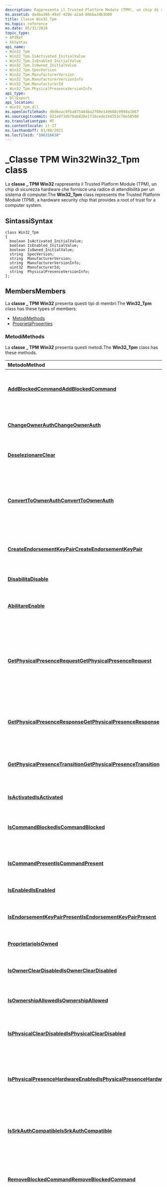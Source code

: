 ```yaml
---
description: Rappresenta il Trusted Platform Module (TPM), un chip di sicurezza hardware che fornisce una radice di attendibilità per un sistema di computer.
ms.assetid: da4ba366-49af-420e-a2ad-80bba34b3b00
title: Classe Win32_Tpm
ms.topic: reference
ms.date: 05/31/2018
topic_type:
- APIRef
- kbSyntax
api_name:
- Win32_Tpm
- Win32_Tpm.IsActivated_InitialValue
- Win32_Tpm.IsEnabled_InitialValue
- Win32_Tpm.IsOwned_InitialValue
- Win32_Tpm.SpecVersion
- Win32_Tpm.ManufacturerVersion
- Win32_Tpm.ManufacturerVersionInfo
- Win32_Tpm.ManufacturerId
- Win32_Tpm.PhysicalPresenceVersionInfo
api_type:
- DllExport
api_location:
- Win32_tpm.dll
ms.openlocfilehash: d8d6eac9fba875484ba2f08e149608c9994a1087
ms.sourcegitcommit: 831e8f3db78ab820e1710cede244553c70e50500
ms.translationtype: MT
ms.contentlocale: it-IT
ms.lasthandoff: 01/08/2021
ms.locfileid: "106316630"
---
```

# <a name="win32_tpm-class"></a><span data-ttu-id="7dc34-103">\_Classe TPM Win32</span><span class="sxs-lookup"><span data-stu-id="7dc34-103">Win32\_Tpm class</span></span>

<span data-ttu-id="7dc34-104">La **classe \_ TPM Win32** rappresenta il Trusted Platform Module (TPM), un chip di sicurezza hardware che fornisce una radice di attendibilità per un sistema di computer.</span><span class="sxs-lookup"><span data-stu-id="7dc34-104">The **Win32\_Tpm** class represents the Trusted Platform Module (TPM), a hardware security chip that provides a root of trust for a computer system.</span></span>

## <a name="syntax"></a><span data-ttu-id="7dc34-105">Sintassi</span><span class="sxs-lookup"><span data-stu-id="7dc34-105">Syntax</span></span>

``` syntax
class Win32_Tpm
{
  boolean IsActivated_InitialValue;
  boolean IsEnabled_InitialValue;
  boolean IsOwned_InitialValue;
  string  SpecVersion;
  string  ManufacturerVersion;
  string  ManufacturerVersionInfo;
  uint32  ManufacturerId;
  string  PhysicalPresenceVersionInfo;
};
```

## <a name="members"></a><span data-ttu-id="7dc34-106">Members</span><span class="sxs-lookup"><span data-stu-id="7dc34-106">Members</span></span>

<span data-ttu-id="7dc34-107">La **classe \_ TPM Win32** presenta questi tipi di membri:</span><span class="sxs-lookup"><span data-stu-id="7dc34-107">The **Win32\_Tpm** class has these types of members:</span></span>

-   [<span data-ttu-id="7dc34-108">Metodi</span><span class="sxs-lookup"><span data-stu-id="7dc34-108">Methods</span></span>](#methods)
-   [<span data-ttu-id="7dc34-109">Proprietà</span><span class="sxs-lookup"><span data-stu-id="7dc34-109">Properties</span></span>](#properties)

### <a name="methods"></a><span data-ttu-id="7dc34-110">Metodi</span><span class="sxs-lookup"><span data-stu-id="7dc34-110">Methods</span></span>

<span data-ttu-id="7dc34-111">La **classe \_ TPM Win32** presenta questi metodi.</span><span class="sxs-lookup"><span data-stu-id="7dc34-111">The **Win32\_Tpm** class has these methods.</span></span>



| <span data-ttu-id="7dc34-112">Metodo</span><span class="sxs-lookup"><span data-stu-id="7dc34-112">Method</span></span>                                                                                   | <span data-ttu-id="7dc34-113">Descrizione</span><span class="sxs-lookup"><span data-stu-id="7dc34-113">Description</span></span>                                                                                                                                                                                 |
|:-----------------------------------------------------------------------------------------|:--------------------------------------------------------------------------------------------------------------------------------------------------------------------------------------------|
| [<span data-ttu-id="7dc34-114">**AddBlockedCommand**</span><span class="sxs-lookup"><span data-stu-id="7dc34-114">**AddBlockedCommand**</span></span>](addblockedcommand-win32-tpm.md)                                 | <span data-ttu-id="7dc34-115">Aggiunge un comando TPM all'elenco locale dei comandi bloccati in Windows.</span><span class="sxs-lookup"><span data-stu-id="7dc34-115">Adds a TPM command to the local list of commands blocked on Windows.</span></span><br/>                                                                                                             |
| [<span data-ttu-id="7dc34-116">**ChangeOwnerAuth**</span><span class="sxs-lookup"><span data-stu-id="7dc34-116">**ChangeOwnerAuth**</span></span>](changeownerauth-win32-tpm.md)                                     | <span data-ttu-id="7dc34-117">Modifica il valore di autorizzazione del proprietario del TPM.</span><span class="sxs-lookup"><span data-stu-id="7dc34-117">Changes the TPM owner authorization value.</span></span><br/>                                                                                                                                       |
| [<span data-ttu-id="7dc34-118">**Deselezionare**</span><span class="sxs-lookup"><span data-stu-id="7dc34-118">**Clear**</span></span>](clear-win32-tpm.md)                                                         | <span data-ttu-id="7dc34-119">Reimposta il TPM sullo stato predefinito della factory.</span><span class="sxs-lookup"><span data-stu-id="7dc34-119">Resets the TPM to its factory-default state.</span></span><br/>                                                                                                                                     |
| [<span data-ttu-id="7dc34-120">**ConvertToOwnerAuth**</span><span class="sxs-lookup"><span data-stu-id="7dc34-120">**ConvertToOwnerAuth**</span></span>](converttoownerauth-win32-tpm.md)                               | <span data-ttu-id="7dc34-121">Converte una passphrase fornita dall'utente in un valore di autorizzazione proprietario di 20 byte che può essere utilizzato per interagire con il TPM.</span><span class="sxs-lookup"><span data-stu-id="7dc34-121">Converts a user-provided passphrase to a 20-byte owner authorization value that can be used to interact with the TPM.</span></span><br/>                                                            |
| [<span data-ttu-id="7dc34-122">**CreateEndorsementKeyPair**</span><span class="sxs-lookup"><span data-stu-id="7dc34-122">**CreateEndorsementKeyPair**</span></span>](createendorsementkeypair-win32-tpm.md)                   | <span data-ttu-id="7dc34-123">Crea una coppia di chiavi di approvazione a 2048 bit nel TPM.</span><span class="sxs-lookup"><span data-stu-id="7dc34-123">Creates a 2048-bit endorsement key pair on the TPM.</span></span><br/>                                                                                                                              |
| [<span data-ttu-id="7dc34-124">**Disabilita**</span><span class="sxs-lookup"><span data-stu-id="7dc34-124">**Disable**</span></span>](disable-win32-tpm.md)                                                     | <span data-ttu-id="7dc34-125">Consente al proprietario del TPM di disabilitare il TPM.</span><span class="sxs-lookup"><span data-stu-id="7dc34-125">Allows the TPM owner to disable the TPM.</span></span><br/>                                                                                                                                         |
| [<span data-ttu-id="7dc34-126">**Abilitare**</span><span class="sxs-lookup"><span data-stu-id="7dc34-126">**Enable**</span></span>](enable-win32-tpm.md)                                                       | <span data-ttu-id="7dc34-127">Consente al proprietario del TPM di abilitare il TPM.</span><span class="sxs-lookup"><span data-stu-id="7dc34-127">Allows the TPM owner to enable the TPM.</span></span><br/>                                                                                                                                          |
| [<span data-ttu-id="7dc34-128">**GetPhysicalPresenceRequest**</span><span class="sxs-lookup"><span data-stu-id="7dc34-128">**GetPhysicalPresenceRequest**</span></span>](getphysicalpresencerequest-win32-tpm.md)               | <span data-ttu-id="7dc34-129">Ottiene e restituisce l'operazione di presenza fisica del TPM in sospeso.</span><span class="sxs-lookup"><span data-stu-id="7dc34-129">Gets and returns the pending TPM physical presence operation.</span></span> <span data-ttu-id="7dc34-130">Usare il metodo [**SetPhysicalPresenceRequest**](setphysicalpresencerequest-win32-tpm.md) per richiedere un'operazione.</span><span class="sxs-lookup"><span data-stu-id="7dc34-130">Use the [**SetPhysicalPresenceRequest**](setphysicalpresencerequest-win32-tpm.md) method to request an operation.</span></span><br/> |
| [<span data-ttu-id="7dc34-131">**GetPhysicalPresenceResponse**</span><span class="sxs-lookup"><span data-stu-id="7dc34-131">**GetPhysicalPresenceResponse**</span></span>](getphysicalpresenceresponse-win32-tpm.md)             | <span data-ttu-id="7dc34-132">Ottiene e restituisce i risultati di un'operazione di presenza fisica TPM eseguita.</span><span class="sxs-lookup"><span data-stu-id="7dc34-132">Gets and returns the results from a TPM physical presence operation that was performed.</span></span><br/>                                                                                          |
| [<span data-ttu-id="7dc34-133">**GetPhysicalPresenceTransition**</span><span class="sxs-lookup"><span data-stu-id="7dc34-133">**GetPhysicalPresenceTransition**</span></span>](getphysicalpresencetransition-win32-tpm.md)         | <span data-ttu-id="7dc34-134">Indica l'azione dell'utente necessaria per eseguire un'operazione di presenza fisica del TPM.</span><span class="sxs-lookup"><span data-stu-id="7dc34-134">Indicates the user action that is needed to perform a TPM physical presence operation.</span></span><br/>                                                                                           |
| [<span data-ttu-id="7dc34-135">**IsActivated**</span><span class="sxs-lookup"><span data-stu-id="7dc34-135">**IsActivated**</span></span>](isactivated-win32-tpm.md)                                             | <span data-ttu-id="7dc34-136">Indica se il TPM è attivato.</span><span class="sxs-lookup"><span data-stu-id="7dc34-136">Indicates whether the TPM is activated.</span></span><br/>                                                                                                                                          |
| [<span data-ttu-id="7dc34-137">**IsCommandBlocked**</span><span class="sxs-lookup"><span data-stu-id="7dc34-137">**IsCommandBlocked**</span></span>](iscommandblocked-win32-tpm.md)                                   | <span data-ttu-id="7dc34-138">Indica se il comando TPM può essere eseguito in questo sistema operativo.</span><span class="sxs-lookup"><span data-stu-id="7dc34-138">Indicates whether the TPM command can run on this operating system.</span></span><br/>                                                                                                              |
| [<span data-ttu-id="7dc34-139">**IsCommandPresent**</span><span class="sxs-lookup"><span data-stu-id="7dc34-139">**IsCommandPresent**</span></span>](iscommandpresent-win32-tpm.md)                                   | <span data-ttu-id="7dc34-140">Indica se un comando TPM è supportato da questo computer.</span><span class="sxs-lookup"><span data-stu-id="7dc34-140">Indicates whether a TPM command is supported by this computer.</span></span><br/>                                                                                                                   |
| [<span data-ttu-id="7dc34-141">**IsEnabled**</span><span class="sxs-lookup"><span data-stu-id="7dc34-141">**IsEnabled**</span></span>](isenabled-win32-tpm.md)                                                 | <span data-ttu-id="7dc34-142">Indica se il TPM è abilitato.</span><span class="sxs-lookup"><span data-stu-id="7dc34-142">Indicates whether the TPM is enabled.</span></span><br/>                                                                                                                                            |
| [<span data-ttu-id="7dc34-143">**IsEndorsementKeyPairPresent**</span><span class="sxs-lookup"><span data-stu-id="7dc34-143">**IsEndorsementKeyPairPresent**</span></span>](isendorsementkeypairpresent-win32-tpm.md)             | <span data-ttu-id="7dc34-144">Indica se il TPM ha una coppia di chiavi di verifica dell'autenticità.</span><span class="sxs-lookup"><span data-stu-id="7dc34-144">Indicates whether the TPM has an endorsement key pair.</span></span><br/>                                                                                                                           |
| [<span data-ttu-id="7dc34-145">**Proprietario**</span><span class="sxs-lookup"><span data-stu-id="7dc34-145">**IsOwned**</span></span>](isowned-win32-tpm.md)                                                     | <span data-ttu-id="7dc34-146">Indica se il TPM ha un proprietario.</span><span class="sxs-lookup"><span data-stu-id="7dc34-146">Indicates whether the TPM has an owner.</span></span><br/>                                                                                                                                          |
| [<span data-ttu-id="7dc34-147">**IsOwnerClearDisabled**</span><span class="sxs-lookup"><span data-stu-id="7dc34-147">**IsOwnerClearDisabled**</span></span>](isownercleardisabled-win32-tpm.md)                           | <span data-ttu-id="7dc34-148">Indica se il proprietario del TPM può cancellare il TPM.</span><span class="sxs-lookup"><span data-stu-id="7dc34-148">Indicates whether the TPM owner can clear the TPM.</span></span><br/>                                                                                                                               |
| [<span data-ttu-id="7dc34-149">**IsOwnershipAllowed**</span><span class="sxs-lookup"><span data-stu-id="7dc34-149">**IsOwnershipAllowed**</span></span>](isownershipallowed-win32-tpm.md)                               | <span data-ttu-id="7dc34-150">Indica se è possibile installare un proprietario del TPM.</span><span class="sxs-lookup"><span data-stu-id="7dc34-150">Indicates whether a TPM owner can be installed.</span></span><br/>                                                                                                                                  |
| [<span data-ttu-id="7dc34-151">**IsPhysicalClearDisabled**</span><span class="sxs-lookup"><span data-stu-id="7dc34-151">**IsPhysicalClearDisabled**</span></span>](isphysicalcleardisabled-win32-tpm.md)                     | <span data-ttu-id="7dc34-152">Indica se un'operazione di presenza fisica TPM può cancellare il TPM.</span><span class="sxs-lookup"><span data-stu-id="7dc34-152">Indicates whether a TPM physical presence operation can clear the TPM.</span></span><br/>                                                                                                           |
| [<span data-ttu-id="7dc34-153">**IsPhysicalPresenceHardwareEnabled**</span><span class="sxs-lookup"><span data-stu-id="7dc34-153">**IsPhysicalPresenceHardwareEnabled**</span></span>](isphysicalpresencehardwareenabled-win32-tpm.md) | <span data-ttu-id="7dc34-154">Indica se il computer supporta un percorso hardware dedicato per segnalare la presenza fisica.</span><span class="sxs-lookup"><span data-stu-id="7dc34-154">Indicates whether this computer supports a dedicated hardware path to signal physical presence.</span></span><br/>                                                                                  |
| [<span data-ttu-id="7dc34-155">**IsSrkAuthCompatible**</span><span class="sxs-lookup"><span data-stu-id="7dc34-155">**IsSrkAuthCompatible**</span></span>](issrkauthcompatible-win32-tpm.md)                             | <span data-ttu-id="7dc34-156">Indica se l'autorizzazione della chiave radice di archiviazione (SRK) è compatibile con Windows.</span><span class="sxs-lookup"><span data-stu-id="7dc34-156">Indicates whether the Storage Root Key (SRK) authorization is compatible with Windows.</span></span><br/>                                                                                           |
| [<span data-ttu-id="7dc34-157">**RemoveBlockedCommand**</span><span class="sxs-lookup"><span data-stu-id="7dc34-157">**RemoveBlockedCommand**</span></span>](removeblockedcommand-win32-tpm.md)                           | <span data-ttu-id="7dc34-158">Rimuove un comando TPM dall'elenco locale di comandi bloccati da Windows.</span><span class="sxs-lookup"><span data-stu-id="7dc34-158">Removes a TPM command from the local list of commands blocked by Windows.</span></span><br/>                                                                                                        |
| [<span data-ttu-id="7dc34-159">**ResetAuthLockOut**</span><span class="sxs-lookup"><span data-stu-id="7dc34-159">**ResetAuthLockOut**</span></span>](resetauthlockout-win32-tpm.md)                                   | <span data-ttu-id="7dc34-160">Reimposta il periodo di timeout o un altro meccanismo che i produttori di TPM implementano per proteggersi dagli attacchi del dizionario sul TPM.</span><span class="sxs-lookup"><span data-stu-id="7dc34-160">Resets the time-out period or other mechanism that TPM manufacturers implement to protect against dictionary attacks on the TPM.</span></span><br/>                                                 |
| [<span data-ttu-id="7dc34-161">**ResetSrkAuth**</span><span class="sxs-lookup"><span data-stu-id="7dc34-161">**ResetSrkAuth**</span></span>](resetsrkauth-win32-tpm.md)                                           | <span data-ttu-id="7dc34-162">Reimposta il valore di autorizzazione della chiave radice di archiviazione (SRK) in modo che sia compatibile con Windows.</span><span class="sxs-lookup"><span data-stu-id="7dc34-162">Resets the Storage Root Key (SRK) authorization value to be compatible with Windows.</span></span><br/>                                                                                             |
| [<span data-ttu-id="7dc34-163">**SelfTest**</span><span class="sxs-lookup"><span data-stu-id="7dc34-163">**SelfTest**</span></span>](selftest-win32-tpm.md)                                                   | <span data-ttu-id="7dc34-164">Esegue un test automatico del TPM e restituisce il risultato.</span><span class="sxs-lookup"><span data-stu-id="7dc34-164">Performs a self-test of the TPM and returns the result.</span></span><br/>                                                                                                                          |
| [<span data-ttu-id="7dc34-165">**SetPhysicalPresenceRequest**</span><span class="sxs-lookup"><span data-stu-id="7dc34-165">**SetPhysicalPresenceRequest**</span></span>](setphysicalpresencerequest-win32-tpm.md)               | <span data-ttu-id="7dc34-166">Richiede l'esecuzione di un'operazione di presenza fisica TPM.</span><span class="sxs-lookup"><span data-stu-id="7dc34-166">Requests a TPM physical presence operation to run.</span></span><br/>                                                                                                                               |
| [<span data-ttu-id="7dc34-167">**TakeOwnership**</span><span class="sxs-lookup"><span data-stu-id="7dc34-167">**TakeOwnership**</span></span>](takeownership-win32-tpm.md)                                         | <span data-ttu-id="7dc34-168">Installa un proprietario per il TPM.</span><span class="sxs-lookup"><span data-stu-id="7dc34-168">Installs an owner for the TPM.</span></span><br/>                                                                                                                                                   |



 

### <a name="properties"></a><span data-ttu-id="7dc34-169">Proprietà</span><span class="sxs-lookup"><span data-stu-id="7dc34-169">Properties</span></span>

<span data-ttu-id="7dc34-170">La **classe \_ TPM Win32** dispone di queste proprietà.</span><span class="sxs-lookup"><span data-stu-id="7dc34-170">The **Win32\_Tpm** class has these properties.</span></span>

<dl> <dt>

<span data-ttu-id="7dc34-171">**\_InitialValue disattivato**</span><span class="sxs-lookup"><span data-stu-id="7dc34-171">**IsActivated\_InitialValue**</span></span>
</dt> <dd> <dl> <dt>

<span data-ttu-id="7dc34-172">Tipo di dati: **Boolean**</span><span class="sxs-lookup"><span data-stu-id="7dc34-172">Data type: **boolean**</span></span>
</dt> <dt>

<span data-ttu-id="7dc34-173">Tipo di accesso: sola lettura</span><span class="sxs-lookup"><span data-stu-id="7dc34-173">Access type: Read-only</span></span>
</dt> </dl>

<span data-ttu-id="7dc34-174">Indica se il TPM è attivato.</span><span class="sxs-lookup"><span data-stu-id="7dc34-174">Indicates whether the TPM is activated.</span></span>

<span data-ttu-id="7dc34-175">**true** se il dispositivo è attivato (ovvero se **\_ InitialValue** è true); in caso contrario, **false**.</span><span class="sxs-lookup"><span data-stu-id="7dc34-175">**true** if the device is activated (that is, if **IsActivated\_InitialValue** is true); otherwise, **false**.</span></span>

<span data-ttu-id="7dc34-176">Questo valore viene archiviato quando viene creata un'istanza della classe.</span><span class="sxs-lookup"><span data-stu-id="7dc34-176">This value is stored when the class is instantiated.</span></span> <span data-ttu-id="7dc34-177">È possibile che il TPM modifichi lo stato tra la creazione dell'istanza e quando si seleziona questo valore.</span><span class="sxs-lookup"><span data-stu-id="7dc34-177">It is possible for the TPM to change state between the instantiation and when you check this value.</span></span> <span data-ttu-id="7dc34-178">Per verificare se il TPM è attivato in tempo reale, usare il metodo [**disattivato**](isactivated-win32-tpm.md) .</span><span class="sxs-lookup"><span data-stu-id="7dc34-178">To check whether the TPM is activated in real time, use the [**IsActivated**](isactivated-win32-tpm.md) method.</span></span>

<span data-ttu-id="7dc34-179">**Windows Server 2008 e Windows Vista:** Questa proprietà non è disponibile.</span><span class="sxs-lookup"><span data-stu-id="7dc34-179">**Windows Server 2008 and Windows Vista:** This property is not available.</span></span>

</dd> <dt>

<span data-ttu-id="7dc34-180">**IsEnabled \_ InitialValue**</span><span class="sxs-lookup"><span data-stu-id="7dc34-180">**IsEnabled\_InitialValue**</span></span>
</dt> <dd> <dl> <dt>

<span data-ttu-id="7dc34-181">Tipo di dati: **Boolean**</span><span class="sxs-lookup"><span data-stu-id="7dc34-181">Data type: **boolean**</span></span>
</dt> <dt>

<span data-ttu-id="7dc34-182">Tipo di accesso: sola lettura</span><span class="sxs-lookup"><span data-stu-id="7dc34-182">Access type: Read-only</span></span>
</dt> </dl>

<span data-ttu-id="7dc34-183">Indica se il TPM è abilitato.</span><span class="sxs-lookup"><span data-stu-id="7dc34-183">Indicates whether the TPM is enabled.</span></span>

<span data-ttu-id="7dc34-184">**true** se il dispositivo è abilitato (ovvero se **IsEnabled \_ InitialValue** è true); in caso contrario, **false**.</span><span class="sxs-lookup"><span data-stu-id="7dc34-184">**true** if the device is enabled (that is, if **IsEnabled\_InitialValue** is true); otherwise, **false**.</span></span>

<span data-ttu-id="7dc34-185">Questo valore viene archiviato quando viene creata un'istanza della classe.</span><span class="sxs-lookup"><span data-stu-id="7dc34-185">This value is stored when the class is instantiated.</span></span> <span data-ttu-id="7dc34-186">È possibile che il TPM modifichi lo stato tra la creazione dell'istanza e quando si seleziona questo valore.</span><span class="sxs-lookup"><span data-stu-id="7dc34-186">It is possible for the TPM to change state between the instantiation and when you check this value.</span></span> <span data-ttu-id="7dc34-187">Per verificare se il TPM è abilitato in tempo reale, usare il metodo [**IsEnabled**](isenabled-win32-tpm.md) .</span><span class="sxs-lookup"><span data-stu-id="7dc34-187">To check whether the TPM is enabled in real time, use the [**IsEnabled**](isenabled-win32-tpm.md) method.</span></span>

<span data-ttu-id="7dc34-188">**Windows Server 2008 e Windows Vista:** Questa proprietà non è disponibile.</span><span class="sxs-lookup"><span data-stu-id="7dc34-188">**Windows Server 2008 and Windows Vista:** This property is not available.</span></span>

</dd> <dt>

<span data-ttu-id="7dc34-189">**InitialValue di proprietà \_**</span><span class="sxs-lookup"><span data-stu-id="7dc34-189">**IsOwned\_InitialValue**</span></span>
</dt> <dd> <dl> <dt>

<span data-ttu-id="7dc34-190">Tipo di dati: **Boolean**</span><span class="sxs-lookup"><span data-stu-id="7dc34-190">Data type: **boolean**</span></span>
</dt> <dt>

<span data-ttu-id="7dc34-191">Tipo di accesso: sola lettura</span><span class="sxs-lookup"><span data-stu-id="7dc34-191">Access type: Read-only</span></span>
</dt> </dl>

<span data-ttu-id="7dc34-192">Indica se il TPM ha un proprietario.</span><span class="sxs-lookup"><span data-stu-id="7dc34-192">Indicates whether the TPM has an owner.</span></span>

<span data-ttu-id="7dc34-193">**true** se il dispositivo ha un proprietario (ovvero se **\_ InitialValue** è true); in caso contrario, **false**.</span><span class="sxs-lookup"><span data-stu-id="7dc34-193">**true** if the device has an owner (that is, if **IsOwned\_InitialValue** is true); otherwise, **false**.</span></span>

<span data-ttu-id="7dc34-194">Questo valore viene archiviato quando viene creata un'istanza della classe.</span><span class="sxs-lookup"><span data-stu-id="7dc34-194">This value is stored when the class is instantiated.</span></span> <span data-ttu-id="7dc34-195">È possibile che il TPM modifichi lo stato tra la creazione dell'istanza e quando si seleziona questo valore.</span><span class="sxs-lookup"><span data-stu-id="7dc34-195">It is possible for the TPM to change state between the instantiation and when you check this value.</span></span> <span data-ttu-id="7dc34-196">Per verificare se il TPM è di proprietà in tempo reale, utilizzare il metodo di [**Proprietà**](isowned-win32-tpm.md) .</span><span class="sxs-lookup"><span data-stu-id="7dc34-196">To check whether the TPM is owned in real time, use the [**IsOwned**](isowned-win32-tpm.md) method.</span></span>

<span data-ttu-id="7dc34-197">**Windows Server 2008 e Windows Vista:** Questa proprietà non è disponibile.</span><span class="sxs-lookup"><span data-stu-id="7dc34-197">**Windows Server 2008 and Windows Vista:** This property is not available.</span></span>

</dd> <dt>

<span data-ttu-id="7dc34-198">**ManufacturerId**</span><span class="sxs-lookup"><span data-stu-id="7dc34-198">**ManufacturerId**</span></span>
</dt> <dd> <dl> <dt>

<span data-ttu-id="7dc34-199">Tipo di dati: **UInt32**</span><span class="sxs-lookup"><span data-stu-id="7dc34-199">Data type: **uint32**</span></span>
</dt> <dt>

<span data-ttu-id="7dc34-200">Tipo di accesso: sola lettura</span><span class="sxs-lookup"><span data-stu-id="7dc34-200">Access type: Read-only</span></span>
</dt> </dl>

<span data-ttu-id="7dc34-201">Informazioni di identificazione che denominano in modo univoco il produttore del TPM.</span><span class="sxs-lookup"><span data-stu-id="7dc34-201">The identifying information that uniquely names the TPM manufacturer.</span></span>

<span data-ttu-id="7dc34-202">Quando i dati non sono disponibili, viene restituito zero.</span><span class="sxs-lookup"><span data-stu-id="7dc34-202">When the data is unavailable, zero is returned.</span></span>

<span data-ttu-id="7dc34-203">Questo valore integer può essere convertito in un valore stringa interpretando ogni byte come carattere ASCII.</span><span class="sxs-lookup"><span data-stu-id="7dc34-203">This integer value can be translated to a string value by interpreting each byte as an ASCII character.</span></span> <span data-ttu-id="7dc34-204">Ad esempio, un valore intero di 1414548736 può essere suddiviso in questi 4 byte: 0x54, 0x50, irreversibile 0x4D e 0x00.</span><span class="sxs-lookup"><span data-stu-id="7dc34-204">For example, an integer value of 1414548736 can be divided into these 4 bytes: 0x54, 0x50, 0x4D, and 0x00.</span></span> <span data-ttu-id="7dc34-205">Supponendo che la stringa venga interpretata da sinistra a destra, questo valore intero viene convertito in un valore stringa di "TPM".</span><span class="sxs-lookup"><span data-stu-id="7dc34-205">Assuming the string is interpreted from left to right, this integer value translated to a string value of "TPM".</span></span>

</dd> <dt>

<span data-ttu-id="7dc34-206">**ManufacturerVersion**</span><span class="sxs-lookup"><span data-stu-id="7dc34-206">**ManufacturerVersion**</span></span>
</dt> <dd> <dl> <dt>

<span data-ttu-id="7dc34-207">Tipo di dati: **String**</span><span class="sxs-lookup"><span data-stu-id="7dc34-207">Data type: **string**</span></span>
</dt> <dt>

<span data-ttu-id="7dc34-208">Tipo di accesso: sola lettura</span><span class="sxs-lookup"><span data-stu-id="7dc34-208">Access type: Read-only</span></span>
</dt> </dl>

<span data-ttu-id="7dc34-209">Versione del TPM, come specificato dal produttore.</span><span class="sxs-lookup"><span data-stu-id="7dc34-209">The version of the TPM, as specified by the manufacturer.</span></span>

<span data-ttu-id="7dc34-210">Quando i dati non sono disponibili, viene restituito "non supportato".</span><span class="sxs-lookup"><span data-stu-id="7dc34-210">When the data is unavailable, "Not Supported" is returned.</span></span>

</dd> <dt>

<span data-ttu-id="7dc34-211">**ManufacturerVersionInfo**</span><span class="sxs-lookup"><span data-stu-id="7dc34-211">**ManufacturerVersionInfo**</span></span>
</dt> <dd> <dl> <dt>

<span data-ttu-id="7dc34-212">Tipo di dati: **String**</span><span class="sxs-lookup"><span data-stu-id="7dc34-212">Data type: **string**</span></span>
</dt> <dt>

<span data-ttu-id="7dc34-213">Tipo di accesso: sola lettura</span><span class="sxs-lookup"><span data-stu-id="7dc34-213">Access type: Read-only</span></span>
</dt> </dl>

<span data-ttu-id="7dc34-214">Altre informazioni sulla versione specifiche del produttore per il TPM.</span><span class="sxs-lookup"><span data-stu-id="7dc34-214">Other manufacturer-specific version information for the TPM.</span></span>

<span data-ttu-id="7dc34-215">Quando i dati non sono disponibili, viene restituito "non supportato".</span><span class="sxs-lookup"><span data-stu-id="7dc34-215">When the data is unavailable, "Not Supported" is returned.</span></span>

</dd> <dt>

<span data-ttu-id="7dc34-216">**PhysicalPresenceVersionInfo**</span><span class="sxs-lookup"><span data-stu-id="7dc34-216">**PhysicalPresenceVersionInfo**</span></span>
</dt> <dd> <dl> <dt>

<span data-ttu-id="7dc34-217">Tipo di dati: **String**</span><span class="sxs-lookup"><span data-stu-id="7dc34-217">Data type: **string**</span></span>
</dt> <dt>

<span data-ttu-id="7dc34-218">Tipo di accesso: sola lettura</span><span class="sxs-lookup"><span data-stu-id="7dc34-218">Access type: Read-only</span></span>
</dt> </dl>

<span data-ttu-id="7dc34-219">La versione dell'interfaccia di presenza fisica, un meccanismo di comunicazione utilizzato per eseguire le operazioni del dispositivo che richiedono la presenza fisica, supportata dal computer.</span><span class="sxs-lookup"><span data-stu-id="7dc34-219">The version of the Physical Presence Interface, a communication mechanism used to run device operations that require physical presence, that the computer supports.</span></span>

<span data-ttu-id="7dc34-220">Questa interfaccia deve essere disponibile per l'esecuzione di operazioni di presenza fisica TPM.</span><span class="sxs-lookup"><span data-stu-id="7dc34-220">This interface must be available to run TPM physical presence operations.</span></span> <span data-ttu-id="7dc34-221">I **metodi \_ TPM Win32** [**SetPhysicalPresenceRequest**](setphysicalpresencerequest-win32-tpm.md), [**GetPhysicalPresenceRequest**](getphysicalpresencerequest-win32-tpm.md), [**GetPhysicalPresenceTransition**](getphysicalpresencetransition-win32-tpm.md)e [**GetPhysicalPresenceResponse**](getphysicalpresenceresponse-win32-tpm.md) espongono le funzionalità dell'interfaccia di presenza fisica.</span><span class="sxs-lookup"><span data-stu-id="7dc34-221">The **Win32\_Tpm** methods [**SetPhysicalPresenceRequest**](setphysicalpresencerequest-win32-tpm.md), [**GetPhysicalPresenceRequest**](getphysicalpresencerequest-win32-tpm.md), [**GetPhysicalPresenceTransition**](getphysicalpresencetransition-win32-tpm.md), and [**GetPhysicalPresenceResponse**](getphysicalpresenceresponse-win32-tpm.md) expose the capabilities of the Physical Presence Interface.</span></span>

<span data-ttu-id="7dc34-222">Quando i dati non sono disponibili, viene restituito "non supportato".</span><span class="sxs-lookup"><span data-stu-id="7dc34-222">When the data is unavailable, "Not Supported" is returned.</span></span>

</dd> <dt>

<span data-ttu-id="7dc34-223">**Versione specifica**</span><span class="sxs-lookup"><span data-stu-id="7dc34-223">**SpecVersion**</span></span>
</dt> <dd> <dl> <dt>

<span data-ttu-id="7dc34-224">Tipo di dati: **String**</span><span class="sxs-lookup"><span data-stu-id="7dc34-224">Data type: **string**</span></span>
</dt> <dt>

<span data-ttu-id="7dc34-225">Tipo di accesso: sola lettura</span><span class="sxs-lookup"><span data-stu-id="7dc34-225">Access type: Read-only</span></span>
</dt> </dl>

<span data-ttu-id="7dc34-226">Versione della specifica del Trusted Computing Group (TCG) supportata dal TPM.</span><span class="sxs-lookup"><span data-stu-id="7dc34-226">The version of the Trusted Computing Group (TCG) specification that the TPM supports.</span></span> <span data-ttu-id="7dc34-227">Questo valore include la versione delle specifiche TCG principale e secondaria, il livello di revisione della specifica e il livello di revisione degli errori.</span><span class="sxs-lookup"><span data-stu-id="7dc34-227">This value includes the major and minor TCG specification version, the specification revision level, and the errata revision level.</span></span> <span data-ttu-id="7dc34-228">Tutti i valori sono in formato esadecimale.</span><span class="sxs-lookup"><span data-stu-id="7dc34-228">All values are in hexadecimal.</span></span> <span data-ttu-id="7dc34-229">Ad esempio, le informazioni sulla versione "1,2, 2, 0" indicano che il dispositivo è stato implementato nella specifica TCG versione 1,2, livello Revisione 2 e senza errori.</span><span class="sxs-lookup"><span data-stu-id="7dc34-229">For example, a version information of "1.2, 2, 0" indicates that the device was implemented to TCG specification version 1.2, revision level 2, and with no errata.</span></span>

<span data-ttu-id="7dc34-230">Quando i dati non sono disponibili, viene restituito "non supportato".</span><span class="sxs-lookup"><span data-stu-id="7dc34-230">When the data is unavailable, "Not Supported" is returned.</span></span>

</dd> </dl>

## <a name="remarks"></a><span data-ttu-id="7dc34-231">Commenti</span><span class="sxs-lookup"><span data-stu-id="7dc34-231">Remarks</span></span>

<span data-ttu-id="7dc34-232">I file Managed Object Format (MOF) contengono le definizioni per le classi Strumentazione gestione Windows (WMI).</span><span class="sxs-lookup"><span data-stu-id="7dc34-232">Managed Object Format (MOF) files contain the definitions for Windows Management Instrumentation (WMI) classes.</span></span> <span data-ttu-id="7dc34-233">I file MOF non sono installati come parte del Windows SDK.</span><span class="sxs-lookup"><span data-stu-id="7dc34-233">MOF files are not installed as part of the Windows SDK.</span></span> <span data-ttu-id="7dc34-234">Vengono installati nel server quando si aggiunge il ruolo associato usando il Server Manager.</span><span class="sxs-lookup"><span data-stu-id="7dc34-234">They are installed on the server when you add the associated role by using the Server Manager.</span></span> <span data-ttu-id="7dc34-235">Per ulteriori informazioni sui file MOF, vedere [Managed Object Format (MOF)](../wmisdk/managed-object-format--mof-.md).</span><span class="sxs-lookup"><span data-stu-id="7dc34-235">For more information about MOF files, see [Managed Object Format (MOF)](../wmisdk/managed-object-format--mof-.md).</span></span>

## <a name="requirements"></a><span data-ttu-id="7dc34-236">Requisiti</span><span class="sxs-lookup"><span data-stu-id="7dc34-236">Requirements</span></span>



| <span data-ttu-id="7dc34-237">Requisito</span><span class="sxs-lookup"><span data-stu-id="7dc34-237">Requirement</span></span> | <span data-ttu-id="7dc34-238">Valore</span><span class="sxs-lookup"><span data-stu-id="7dc34-238">Value</span></span> |
|-------------------------------------|-------------------------------------------------------------------------------------------|
| <span data-ttu-id="7dc34-239">Client minimo supportato</span><span class="sxs-lookup"><span data-stu-id="7dc34-239">Minimum supported client</span></span><br/> | <span data-ttu-id="7dc34-240">\[Solo app desktop di Windows Vista\]</span><span class="sxs-lookup"><span data-stu-id="7dc34-240">Windows Vista \[desktop apps only\]</span></span><br/>                                            |
| <span data-ttu-id="7dc34-241">Server minimo supportato</span><span class="sxs-lookup"><span data-stu-id="7dc34-241">Minimum supported server</span></span><br/> | <span data-ttu-id="7dc34-242">\[Solo app desktop Windows Server 2008\]</span><span class="sxs-lookup"><span data-stu-id="7dc34-242">Windows Server 2008 \[desktop apps only\]</span></span><br/>                                      |
| <span data-ttu-id="7dc34-243">Spazio dei nomi</span><span class="sxs-lookup"><span data-stu-id="7dc34-243">Namespace</span></span><br/>                | <span data-ttu-id="7dc34-244">Radice \\ CIMV2 \\ sicurezza \\ MicrosoftTpm</span><span class="sxs-lookup"><span data-stu-id="7dc34-244">Root\\CIMV2\\Security\\MicrosoftTpm</span></span><br/>                                            |
| <span data-ttu-id="7dc34-245">MOF</span><span class="sxs-lookup"><span data-stu-id="7dc34-245">MOF</span></span><br/>                      | <dl> <span data-ttu-id="7dc34-246"><dt>\_TPM Win32. mof</dt></span><span class="sxs-lookup"><span data-stu-id="7dc34-246"><dt>Win32\_tpm.mof</dt></span></span> </dl> |
| <span data-ttu-id="7dc34-247">DLL</span><span class="sxs-lookup"><span data-stu-id="7dc34-247">DLL</span></span><br/>                      | <dl> <span data-ttu-id="7dc34-248"><dt>\_tpm.dllWin32</dt></span><span class="sxs-lookup"><span data-stu-id="7dc34-248"><dt>Win32\_tpm.dll</dt></span></span> </dl> |



 

 

